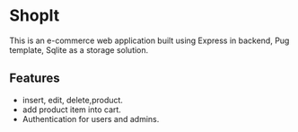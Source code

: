 # ShopIt
This is an e-commerce web application built using Express in backend, Pug template, Sqlite as a storage solution.

## Features
- insert, edit, delete,product.
- add product item into cart.
- Authentication for users and admins.